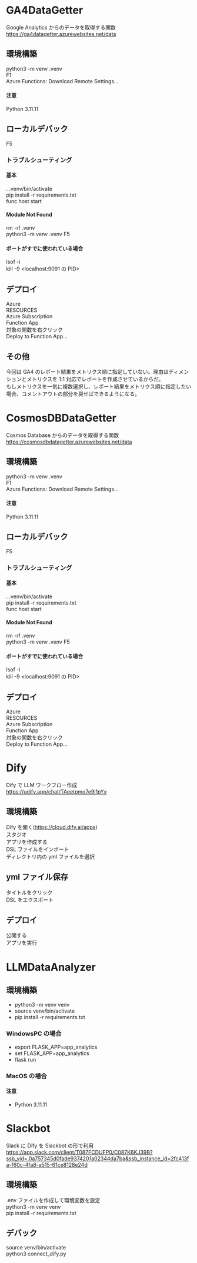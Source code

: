 # GA4DataGetter

Google Analytics からのデータを取得する関数  
https://ga4datagetter.azurewebsites.net/data

## 環境構築

python3 -m venv .venv  
F1  
Azure Functions: Download Remote Settings...

#### 注意

Python 3.11.11

## ローカルデバック

F5

### トラブルシューティング

#### 基本

. .venv/bin/activate  
pip install -r requirements.txt  
func host start

#### Module Not Found

rm -rf .venv  
python3 -m venv .venv
F5

#### ポートがすでに使われている場合

lsof -i  
kill -9 <localhost:9091 の PID>

## デプロイ

Azure  
RESOURCES  
Azure Subscription  
Function App  
対象の関数を右クリック  
Deploy to Function App...

## その他

今回は GA4 のレポート結果をメトリクス順に指定していない。理由はディメンションとメトリクスを 1:1 対応でレポートを作成させているからだ。  
もしメトリクスを一気に複数選択し、レポート結果をメトリクス順に指定したい場合、コメントアウトの部分を戻せばできるようになる。

# CosmosDBDataGetter

Cosmos Database からのデータを取得する関数  
https://cosmosdbdatagetter.azurewebsites.net/data

## 環境構築

python3 -m venv .venv  
F1  
Azure Functions: Download Remote Settings...

#### 注意

Python 3.11.11

## ローカルデバック

F5

### トラブルシューティング

#### 基本

. .venv/bin/activate  
pip install -r requirements.txt  
func host start

#### Module Not Found

rm -rf .venv  
python3 -m venv .venv
F5

#### ポートがすでに使われている場合

lsof -i  
kill -9 <localhost:9091 の PID>

## デプロイ

Azure  
RESOURCES  
Azure Subscription  
Function App  
対象の関数を右クリック  
Deploy to Function App...

# Dify

Dify で LLM ワークフロー作成  
https://udify.app/chat/TAeetpmo7e9l1pYx

## 環境構築

Dify を開く(https://cloud.dify.ai/apps)  
スタジオ  
アプリを作成する  
DSL ファイルをインポート  
ディレクトリ内の yml ファイルを選択

## yml ファイル保存

タイトルをクリック  
DSL をエクスポート

## デプロイ

公開する  
アプリを実行

# LLMDataAnalyzer

## 環境構築

- python3 -m venv venv
- source venv/bin/activate
- pip install -r requirements.txt

### WindowsPC の場合

- export FLASK_APP=app_analytics
- set FLASK_APP=app_analytics
- flask run

### MacOS の場合

#### 注意

- Python 3.11.11

# Slackbot

Slack に Dify を Slackbot の形で利用  
https://app.slack.com/client/T087FCDUFP0/C087K6KJ39B?ssb_vid=.0a757345d0fade9374201a02344da7ba&ssb_instance_id=2fc413fa-f60c-4fa8-a515-61ce8128e24d

## 環境構築

.env ファイルを作成して環境変数を設定  
python3 -m venv venv  
pip install -r requirements.txt

## デバック

source venv/bin/activate  
python3 connect_dify.py
